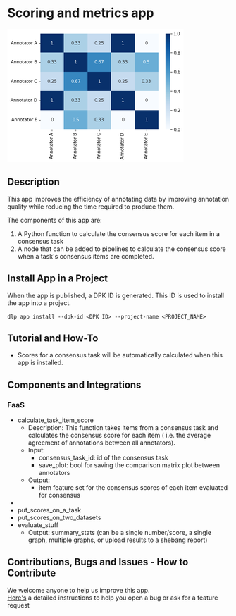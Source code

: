 # Scoring and metrics app

![Annotators confusion matrix](assets/annotators_matrix.png)

## Description

This app improves the efficiency of annotating data by improving annotation quality while reducing the time required to
produce them.

The components of this app are:

1. A Python function to calculate the consensus score for each item in a consensus task
2. A node that can be added to pipelines to calculate the consensus score when a task's consensus items are completed.

## Install App in a Project

When the app is published, a DPK ID is generated. This ID is used to install the app into a project.

```
dlp app install --dpk-id <DPK ID> --project-name <PROJECT_NAME>
```

## Tutorial and How-To

* Scores for a consensus task will be automatically calculated when this app is installed.

## Components and Integrations

### FaaS

* calculate_task_item_score
    * Description: This function takes items from a consensus task and calculates the consensus score for each item (
      i.e. the average agreement of annotations between all annotators).
    * Input:
        * consensus_task_id: id of the consensus task
        * save_plot: bool for saving the comparison matrix plot between annotators
    * Output:
        * item feature set for the consensus scores of each item evaluated for consensus
*
* put_scores_on_a_task
* put_scores_on_two_datasets
* evaluate_stuff
    * Output: summary_stats (can be a single number/score, a single graph, multiple graphs, or upload results to a
      shebang report)

## Contributions, Bugs and Issues - How to Contribute

We welcome anyone to help us improve this app.  
[Here's](CONTRIBUTING.md) a detailed instructions to help you open a bug or ask for a feature request


